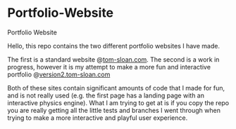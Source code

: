 # Portfolio-Website
Portfolio Website

Hello, this repo contains the two different portfolio websites I have made. 

The first is a standard website @[tom-sloan.com](www.tom-sloan.com). 
The second is a work in progress, however it is my attempt to make a more fun and interactive portfolio @[version2.tom-sloan.com](version2.tom-sloan.com)

Both of these sites contain significant amounts of code that I made for fun, and is not really used (e.g. the first page has a landing page with an interactive physics engine). 
What I am trying to get at is if you copy the repo you are really getting all the little tests and branches I went through when trying to make a more interactive and playful user experience.


